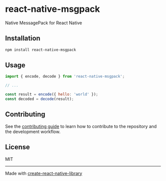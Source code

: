 # react-native-msgpack

Native MessagePack for React Native

## Installation

```sh
npm install react-native-msgpack
```

## Usage

```js
import { encode, decode } from 'react-native-msgpack';

// ...

const result = encode({ hello: 'world' });
const decoded = decode(result);
```

## Contributing

See the [contributing guide](CONTRIBUTING.md) to learn how to contribute to the repository and the development workflow.

## License

MIT

---

Made with [create-react-native-library](https://github.com/callstack/react-native-builder-bob)
